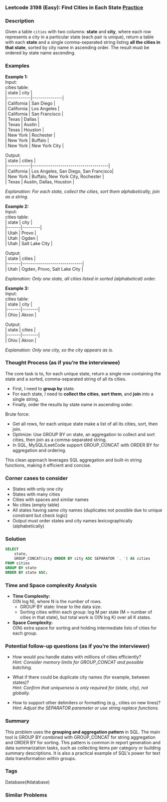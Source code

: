 ### Leetcode 3198 (Easy): Find Cities in Each State [Practice](https://leetcode.com/problems/find-cities-in-each-state)

### Description  
Given a table `cities` with two columns: **state** and **city**, where each row represents a city in a particular state (each pair is unique), return a table with each **state** and a single comma-separated string listing **all the cities in that state**, sorted by city name in ascending order. The result must be ordered by state name ascending.

### Examples  

**Example 1:**  
Input:  
cities table:  
| state      | city          |  
|------------|---------------|  
| California | San Diego     |  
| California | Los Angeles   |  
| California | San Francisco |  
| Texas      | Dallas        |  
| Texas      | Austin        |  
| Texas      | Houston       |  
| New York   | Rochester     |  
| New York   | Buffalo       |  
| New York   | New York City |  

Output:  
| state      | cities                               |  
|------------|--------------------------------------|  
| California | Los Angeles, San Diego, San Francisco|  
| New York   | Buffalo, New York City, Rochester    |  
| Texas      | Austin, Dallas, Houston              |  

*Explanation: For each state, collect the cities, sort them alphabetically, join as a string.*

**Example 2:**  
Input:  
cities table:  
| state | city    |  
|-------|---------|  
| Utah  | Provo   |  
| Utah  | Ogden   |  
| Utah  | Salt Lake City |  

Output:  
| state | cities                       |  
|-------|------------------------------|  
| Utah  | Ogden, Provo, Salt Lake City |  

*Explanation: Only one state, all cities listed in sorted (alphabetical) order.*

**Example 3:**  
Input:  
cities table:  
| state | city   |  
|-------|--------|  
| Ohio  | Akron  |  

Output:  
| state | cities |  
|-------|--------|  
| Ohio  | Akron  |  

*Explanation: Only one city, so the city appears as is.*

### Thought Process (as if you’re the interviewee)  
The core task is to, for each unique state, return a single row containing the state and a sorted, comma-separated string of all its cities.  
- First, I need to **group by** state.
- For each state, I need to **collect the cities**, **sort them**, and **join** into a single string.
- Finally, order the results by state name in ascending order.

Brute force: 
- Get all rows, for each unique state make a list of all its cities, sort, then join.
- Optimize: Use GROUP BY on state, an aggregation to collect and sort cities, then join as a comma-separated string.  
- In SQL, MySQL/LeetCode support GROUP_CONCAT with ORDER BY for aggregation and ordering.

This clean approach leverages SQL aggregation and built-in string functions, making it efficient and concise.

### Corner cases to consider  
- States with only one city
- States with many cities
- Cities with spaces and similar names
- No cities (empty table)
- All states having same city names (duplicates not possible due to unique constraint but check logic)
- Output must order states and city names lexicographically (alphabetically)

### Solution

```sql
SELECT 
    state,
    GROUP_CONCAT(city ORDER BY city ASC SEPARATOR ', ') AS cities
FROM cities
GROUP BY state
ORDER BY state ASC;
```

### Time and Space complexity Analysis  

- **Time Complexity:**  
  O(N log N), where N is the number of rows.  
  - GROUP BY state: linear to the data size.  
  - Sorting cities within each group: log M per state (M = number of cities in that state), but total work is O(N log K) over all K states.
- **Space Complexity:**  
  O(N) extra space for sorting and holding intermediate lists of cities for each group.

### Potential follow-up questions (as if you’re the interviewer)  

- How would you handle states with millions of cities efficiently?  
  *Hint: Consider memory limits for GROUP_CONCAT and possible batching.*

- What if there could be duplicate city names (for example, between states)?  
  *Hint: Confirm that uniqueness is only required for (state, city), not globally.*

- How to support other delimiters or formatting (e.g., cities on new lines)?  
  *Hint: Adjust the SEPARATOR parameter or use string replace functions.*

### Summary
This problem uses the **grouping and aggregation pattern** in SQL. The main tool is GROUP BY combined with GROUP_CONCAT for string aggregation and ORDER BY for sorting. This pattern is common in report generation and data summarization tasks, such as collecting items per category or building summary descriptions. It is also a practical example of SQL's power for text data transformation within groups.

### Tags
Database(#database)

### Similar Problems
